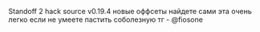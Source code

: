 
Standoff 2 hack source v0.19.4
новые оффсеты найдете сами эта очень легко
если не умеете пастить соболезную
тг - @fiosone
